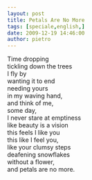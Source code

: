 ```yaml
---
layout: post
title: Petals Are No More
tags: [speciale,english,]
date: 2009-12-19 14:46:00
author: pietro
---
```

Time dropping<br/>tickling down the trees<br/>I fly by<br/>wanting it to end<br/>needing yours<br/>in my waving hand,<br/>and think of me,<br/>some day,<br/>I never stare at emptiness<br/>like beauty is a vision<br/>this feels I like you<br/>this like I feel you,<br/>like your clumsy steps<br/>deafening snowflakes<br/>without a flower,<br/>and petals are no more.
